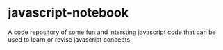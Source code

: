 # javascript-notebook
A code repository of some fun and intersting javascript code that can be used to learn or revise javascript concepts
